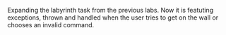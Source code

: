 Expanding the labyrinth task from the previous labs. Now it is featuting exceptions, thrown and handled when the user tries to get on the wall or chooses an invalid command.
